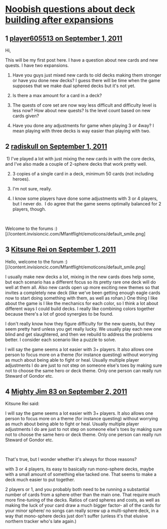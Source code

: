 # [Noobish questions about deck building after expansions](https://community.fantasyflightgames.com/topic/52529-noobish-questions-about-deck-building-after-expansions/)

## 1 [player605513 on September 1, 2011](https://community.fantasyflightgames.com/topic/52529-noobish-questions-about-deck-building-after-expansions/?do=findComment&comment=522875)

Hi,

This will be my first post here. I have a question about new cards and new quests. I have two expansions.

1) Have you guys just mixed new cards to old decks making them stronger or have you done new decks? I guess there will be time when the game supposes that we make dual sphered decks but it's not yet.

2) Is there a max amount for a card in a deck?

3) The quests of core set are now way less difficult and difficulty level is less now? How about new quests? Is the level count based on new cards given?

4) Have you done any adjustments for game when playing 3 or 4way? I mean playing with three decks is way easier than playing with two.

## 2 [radiskull on September 1, 2011](https://community.fantasyflightgames.com/topic/52529-noobish-questions-about-deck-building-after-expansions/?do=findComment&comment=522876)

 1) I've played a lot with just mixing the new cards in with the core decks, and I've also made a couple of 2-sphere decks that work pretty well.

2) 3 copies of a single card in a deck, minimum 50 cards (not including heroes).

3) I'm not sure, really.

4) I know some players have done some adjustments with 3 or 4 players, but I never do.  I do agree that the game seems optimally balanced for 2 players, though.

 

Welcome to the forums :) [//content.invisioncic.com/Mfantflight/emoticons/default_smile.png]

## 3 [Kitsune Rei on September 1, 2011](https://community.fantasyflightgames.com/topic/52529-noobish-questions-about-deck-building-after-expansions/?do=findComment&comment=523050)

Hello, welcome to the forum :) [//content.invisioncic.com/Mfantflight/emoticons/default_smile.png]

I usually make new decks a lot, mixing in the new cards does help some, but each scenario has a different focus so its pretty rare one deck will do well at them all. Also new cards open up more exciting new themes so that invites a completely new deck (like we've been getting enough eagle cards now to start doing something with them, as well as rohan.)
One thing I like about the game is I like the mechanics for each color, so I think a lot about different ways I could build decks. I really like combining colors together because there's a lot of good synergies to be found.

I don't really know how they figure difficulty for the new quests, but they seem pretty hard unless you get really lucky. We usually play each new one blind and get slaughtered, and then we rebuild to address the problems better. I consider each scenario like a puzzle to solve.

I will say the game seems a lot easier with 3+ players. It also allows one person to focus more on a theme (for instance questing) without worrying as much about being able to fight or heal. Usually multiple player adjustments I do are just to not step on someone else's toes by making sure not to choose the same hero or deck theme. Only one person can really run Steward of Gondor etc.

## 4 [Mighty Jim 83 on September 2, 2011](https://community.fantasyflightgames.com/topic/52529-noobish-questions-about-deck-building-after-expansions/?do=findComment&comment=523263)

Kitsune Rei said:


I will say the game seems a lot easier with 3+ players. It also allows one person to focus more on a theme (for instance questing) without worrying as much about being able to fight or heal. Usually multiple player adjustments I do are just to not step on someone else's toes by making sure not to choose the same hero or deck theme. Only one person can really run Steward of Gondor etc.



 

That's true, but I wonder whether it's always for those reasons?

with 3 or 4 players, its easy to basically run mono-sphere decks, maybe with a small amount of something else tacked one. That seems to make a deck much easier to put together.

2 players or 1, and you probably both need to be running a substantial number of cards from a sphere other than the main one. That require much more fine-tuning of the decks. Ratios of card spheres and costs, as well as making the luck of your card draw a much bigger factor- all of the cards for your minor sphere/ no songs can really screw up a multi-sphere deck, in a way that mono-sphere decks just don't suffer (unless it's that elusive northern tracker who's late again.)

